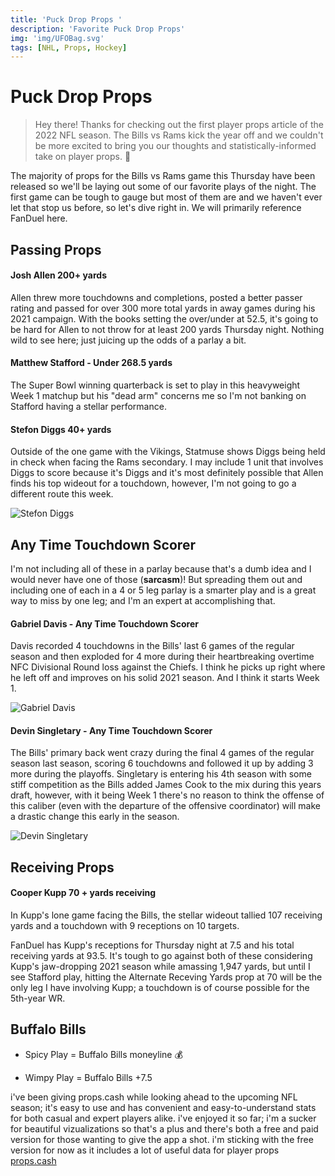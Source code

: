 ```yaml
---
title: 'Puck Drop Props '
description: 'Favorite Puck Drop Props'
img: 'img/UFOBag.svg'
tags: [NHL, Props, Hockey]
---
```



# Puck Drop Props

> Hey there! Thanks for checking out the first player props article of the 2022 NFL season. The Bills vs Rams kick the year off and we couldn't be more excited to bring you our thoughts and statistically-informed take on player props. 🦵

The majority of props for the Bills vs Rams game this Thursday have been released so we'll be laying out some of our favorite plays of the night. The first game can be tough to gauge but most of them are and we haven't ever let that stop us before, so let's dive right in. We will primarily reference FanDuel here.


## Passing Props


#### Josh Allen 200+ yards

Allen threw more touchdowns and completions, posted a better passer rating and passed for over 300 more total yards in away games during his 2021 campaign. With the books setting the over/under at 52.5, it's going to be hard for Allen to not throw for at least 200 yards Thursday night. Nothing wild to see here; just juicing up the odds of a parlay a bit.

#### Matthew Stafford - Under 268.5 yards 

The Super Bowl winning quarterback is set to play in this heavyweight Week 1 matchup but his "dead arm" concerns me so I'm not banking on Stafford having a stellar performance.

#### Stefon Diggs 40+ yards

Outside of the one game with the Vikings, Statmuse shows Diggs being held in check when facing the Rams secondary. I may include 1 unit that involves Diggs to score because it's Diggs and it's most definitely possible that Allen finds his top wideout for a touchdown, however, I'm not going to go a different route this week.

![Stefon Diggs](/img/diggs.png)


## Any Time Touchdown Scorer

I'm not including all of these in a parlay because that's a dumb idea and I would never have one of those (__sarcasm__)! But spreading them out and including one of each in a 4 or 5 leg parlay is a smarter play and is a great way to miss by one leg; and I'm an expert at accomplishing that.

#### Gabriel Davis - Any Time Touchdown Scorer

Davis recorded 4 touchdowns in the Bills' last 6 games of the regular season and then exploded for 4 more during their heartbreaking overtime NFC Divisional Round loss against the Chiefs. I think he picks up right where he left off and improves on his solid 2021 season. And I think it starts Week 1.

![Gabriel Davis](/img/gabriel.jpeg)

#### Devin Singletary - Any Time Touchdown Scorer 

The Bills' primary back went crazy during the final 4 games of the regular season last season, scoring 6 touchdowns and followed it up by adding 3 more during the playoffs. Singletary is entering his 4th season with some stiff competition as the Bills added James Cook to the mix during this years draft, however, with it being Week 1 there's no reason to think the offense of this caliber (even with the departure of the offensive coordinator) will make a drastic change this early in the season.

![Devin Singletary](/img/singletary.jpeg)


## Receiving Props 

#### Cooper Kupp 70 + yards receiving 

In Kupp's lone game facing the Bills, the stellar wideout tallied 107 receiving yards and a touchdown with 9 receptions on 10 targets.

FanDuel has Kupp's receptions for Thursday night at 7.5 and his total receiving yards at 93.5. It's tough to go against both of these considering Kupp's jaw-dropping 2021 season while amassing 1,947 yards, but until I see Stafford play, hitting the Alternate Receving Yards prop at 70 will be the only leg I have involving Kupp; a touchdown is of course possible for the 5th-year WR.

## Buffalo Bills

- Spicy Play = Buffalo Bills moneyline 💰 

- Wimpy Play = Buffalo Bills +7.5


i've been giving props.cash while looking ahead to the upcoming NFL season; it's easy to use and has convenient and easy-to-understand stats for both casual and expert players alike. i've enjoyed it so far; i'm a sucker for beautiful vizualizations so that's a plus and there's both a free and paid version for those wanting to give the app a shot. i'm sticking with the free version for now as it includes a lot of useful data for player props [props.cash](https://props.cash/)


<!-- ::InfoBox{type="error"}
Please bet responsibly! Good luck this season and thanks for reading. -->

<!-- #details
This will be rendered inside the `description` slot. _It's important_ to see how this **works**.
[More information can be found here](#)
:: -->